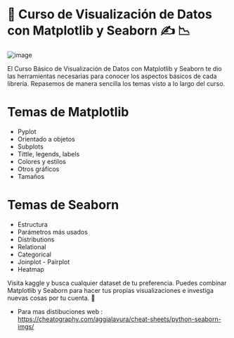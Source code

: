 #  💼 Curso de Visualización de Datos con Matplotlib y Seaborn ✍️ 📉 

![image](https://github.com/andrethydavid/visual_Matplotlib_Seaborn/assets/72534486/4f2c1488-86f2-4ac2-ae26-ac162fef408c)


El Curso Básico de Visualización de Datos con Matplotlib y Seaborn te dio las herramientas 
necesarias para conocer los aspectos básicos de cada librería. 
Repasemos de manera sencilla los temas visto a lo largo del curso.

# Temas de Matplotlib
- Pyplot
- Orientado a objetos
- Subplots
- Tittle, legends, labels
- Colores y estilos
- Otros gráficos
- Tamaños

  
# Temas de Seaborn

- Estructura
- Parámetros más usados
- Distributions
- Relational
- Categorical
- Joinplot - Pairplot
- Heatmap

Visita kaggle y busca cualquier dataset de tu preferencia. Puedes combinar Matplotlib y Seaborn para hacer tus propias visualizaciones e investiga nuevas cosas por tu cuenta. 💚

* Para mas distibuciones web : https://cheatography.com/aggialavura/cheat-sheets/python-seaborn-imgs/
